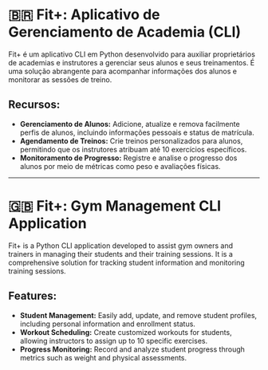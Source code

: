# 🇧🇷 Fit+: Aplicativo de Gerenciamento de Academia (CLI)
Fit+ é um aplicativo CLI em Python desenvolvido para auxiliar proprietários de academias e instrutores a gerenciar seus alunos e seus treinamentos. É uma solução abrangente para acompanhar informações dos alunos e monitorar as sessões de treino.

## Recursos:
- **Gerenciamento de Alunos:** Adicione, atualize e remova facilmente perfis de alunos, incluindo informações pessoais e status de matrícula.
- **Agendamento de Treinos:** Crie treinos personalizados para alunos, permitindo que os instrutores atribuam até 10 exercícios específicos.
- **Monitoramento de Progresso:** Registre e analise o progresso dos alunos por meio de métricas como peso e avaliações físicas.

---

# 🇬🇧 Fit+: Gym Management CLI Application
Fit+ is a Python CLI application developed to assist gym owners and trainers in managing their students and their training sessions. It is a comprehensive solution for tracking student information and monitoring training sessions.

## Features:
- **Student Management:** Easily add, update, and remove student profiles, including personal information and enrollment status.
- **Workout Scheduling:** Create customized workouts for students, allowing instructors to assign up to 10 specific exercises.
- **Progress Monitoring:** Record and analyze student progress through metrics such as weight and physical assessments.
